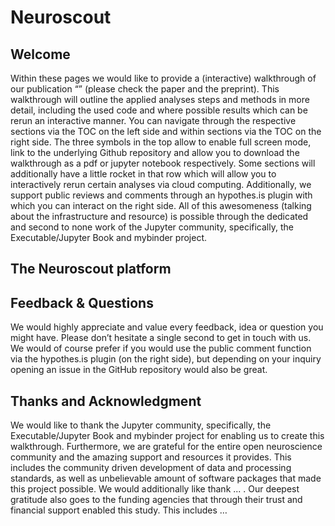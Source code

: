 # Neuroscout

## Welcome
Within these pages we would like to provide a (interactive) walkthrough of our publication “” (please check the paper and the preprint). This walkthrough will outline the applied analyses steps and methods in more detail, including the used code and where possible results which can be rerun an interactive manner. You can navigate through the respective sections via the TOC on the left side and within sections via the TOC on the right side. The three symbols in the top allow to enable full screen mode, link to the underlying Github repository and allow you to download the walkthrough
as a pdf or jupyter notebook respectively. Some sections will additionally have a little rocket in that row which will allow you to interactively rerun certain analyses via cloud computing. Additionally, we support public reviews and comments through an hypothes.is plugin with which you can interact on the right side. All of this awesomeness (talking about the infrastructure and resource) is possible through the dedicated and second to none work of the Jupyter community, specifically, the Executable/Jupyter Book and mybinder project.

## The Neuroscout platform


## Feedback & Questions
We would highly appreciate and value every feedback, idea or question you might have. Please don’t hesitate a single second to get in touch with us. We would of course prefer if you would use the public comment function via the hypothes.is plugin (on the right side), but depending on your inquiry opening an issue in the GitHub repository would also be great.

## Thanks and Acknowledgment
We would like to thank the Jupyter community, specifically, the Executable/Jupyter Book and mybinder project for enabling us to create this walkthrough. Furthermore, we are grateful for the entire open neuroscience community and the amazing support and resources it provides. This includes the community driven development of data and processing standards, as well as unbelievable amount of software packages that made this project possible. We would additionally like thank ... . Our deepest gratitude also goes to the funding agencies that through their trust and financial support enabled this study. This includes …

